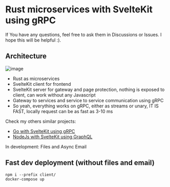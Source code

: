 # Rust microservices with SvelteKit using gRPC 
If You have any questions, feel free to ask them in Discussions or Issues. I hope this will be helpful :).

## Architecture
![image](https://user-images.githubusercontent.com/26543876/219150457-70499de3-dbe4-426d-8836-1e7a5889e2d4.png)

- Rust as microservices
- SvelteKit client for frontend
- SvelteKit server for gateway and page protection, nothing is exposed to client, can work without any Javascript
- Gateway to services and service to service communication using gRPC
- So yeah, everything works on gRPC, either as streams or unary, IT IS FAST, locally request can be as fast as 3-10 ms

Check my others similar projects:
- [Go with SvelteKit using gRPC](https://github.com/mpiorowski/go-svelte-grpc)
- [NodeJs with SvelteKit using GraphQL](https://github.com/mpiorowski/microservices-ts-fastify-svelte)

In development: Files and Async Email

## Fast dev deployment (without files and email)
```
npm i --prefix client/
docker-compose up
```
